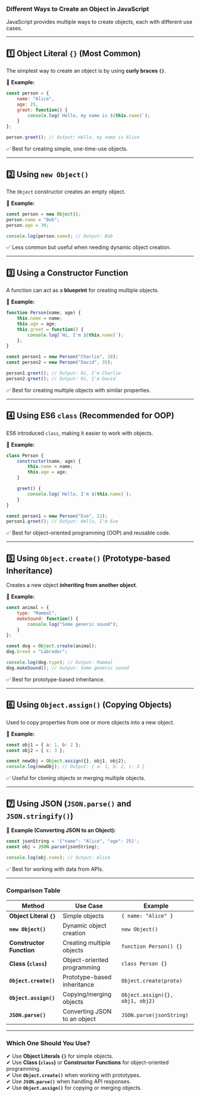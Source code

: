 ### **Different Ways to Create an Object in JavaScript**  

JavaScript provides multiple ways to create objects, each with different use cases.  

---

## **1️⃣ Object Literal `{}` (Most Common)**
The simplest way to create an object is by using **curly braces `{}`**.

🔹 **Example:**  
```js
const person = {
    name: "Alice",
    age: 25,
    greet: function() {
        console.log(`Hello, my name is ${this.name}`);
    }
};

person.greet(); // Output: Hello, my name is Alice
```
✅ Best for creating simple, one-time-use objects.  

---

## **2️⃣ Using `new Object()`**
The `Object` constructor creates an empty object.

🔹 **Example:**  
```js
const person = new Object();
person.name = "Bob";
person.age = 30;

console.log(person.name); // Output: Bob
```
✅ Less common but useful when needing dynamic object creation.  

---

## **3️⃣ Using a Constructor Function**
A function can act as a **blueprint** for creating multiple objects.

🔹 **Example:**  
```js
function Person(name, age) {
    this.name = name;
    this.age = age;
    this.greet = function() {
        console.log(`Hi, I'm ${this.name}`);
    };
}

const person1 = new Person("Charlie", 28);
const person2 = new Person("David", 35);

person1.greet(); // Output: Hi, I'm Charlie
person2.greet(); // Output: Hi, I'm David
```
✅ Best for creating multiple objects with similar properties.  

---

## **4️⃣ Using ES6 `class` (Recommended for OOP)**
ES6 introduced `class`, making it easier to work with objects.

🔹 **Example:**  
```js
class Person {
    constructor(name, age) {
        this.name = name;
        this.age = age;
    }

    greet() {
        console.log(`Hello, I'm ${this.name}`);
    }
}

const person1 = new Person("Eve", 22);
person1.greet(); // Output: Hello, I'm Eve
```
✅ Best for object-oriented programming (OOP) and reusable code.  

---

## **5️⃣ Using `Object.create()` (Prototype-based Inheritance)**
Creates a new object **inheriting from another object**.

🔹 **Example:**  
```js
const animal = {
    type: "Mammal",
    makeSound: function() {
        console.log("Some generic sound");
    }
};

const dog = Object.create(animal);
dog.breed = "Labrador";

console.log(dog.type); // Output: Mammal
dog.makeSound(); // Output: Some generic sound
```
✅ Best for prototype-based inheritance.  

---

## **6️⃣ Using `Object.assign()` (Copying Objects)**
Used to copy properties from one or more objects into a new object.

🔹 **Example:**  
```js
const obj1 = { a: 1, b: 2 };
const obj2 = { c: 3 };

const newObj = Object.assign({}, obj1, obj2);
console.log(newObj); // Output: { a: 1, b: 2, c: 3 }
```
✅ Useful for cloning objects or merging multiple objects.  

---

## **7️⃣ Using JSON (`JSON.parse()` and `JSON.stringify()`)**
🔹 **Example (Converting JSON to an Object):**  
```js
const jsonString = '{"name": "Alice", "age": 25}';
const obj = JSON.parse(jsonString);

console.log(obj.name); // Output: Alice
```
✅ Best for working with data from APIs.  

---

### **Comparison Table**  

| Method | Use Case | Example |
|--------|---------|---------|
| **Object Literal `{}`** | Simple objects | `{ name: "Alice" }` |
| **`new Object()`** | Dynamic object creation | `new Object()` |
| **Constructor Function** | Creating multiple objects | `function Person() {}` |
| **Class (`class`)** | Object-oriented programming | `class Person {}` |
| **`Object.create()`** | Prototype-based inheritance | `Object.create(proto)` |
| **`Object.assign()`** | Copying/merging objects | `Object.assign({}, obj1, obj2)` |
| **`JSON.parse()`** | Converting JSON to an object | `JSON.parse(jsonString)` |

---

### **Which One Should You Use?**
✔ Use **Object Literals `{}`** for simple objects.  
✔ Use **Class (`class`)** or **Constructor Functions** for object-oriented programming.  
✔ Use **`Object.create()`** when working with prototypes.  
✔ Use **`JSON.parse()`** when handling API responses.  
✔ Use **`Object.assign()`** for copying or merging objects.